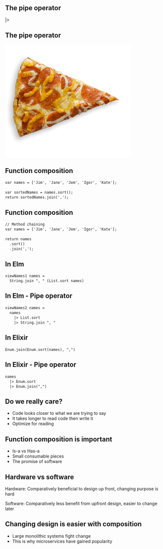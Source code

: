 ## The pipe operator
|>


## The pipe operator
![Pizza](img/pizza.png)


## Function composition
```
var names = ['Jim', 'Jane', 'Jem', 'Igor', 'Kate'];

var sortedNames = names.sort();
return sortedNames.join(',');
```


## Function composition
```
// Method chaining
var names = ['Jim', 'Jane', 'Jem', 'Igor', 'Kate'];

return names
  .sort()
  .join(',');
```


## In Elm
```
viewNames1 names =
  String.join ", " (List.sort names)
```


## In Elm - Pipe operator
```
viewNames2 names =
  names
    |> List.sort
    |> String.join ", "
```


## In Elixir
```
Enum.join(Enum.sort(names), ",")
```


## In Elixir - Pipe operator
```
names
  |> Enum.sort
  |> Enum.join(",")
```


## Do we really care?
- Code looks closer to what we are trying to say <!-- .element: class="fragment" -->
- It takes longer to read code then write it <!-- .element: class="fragment" -->
- Optimize for reading <!-- .element: class="fragment" -->


## Function composition is important
- Is-a vs Has-a <!-- .element: class="fragment" -->
- Small consumable pieces <!-- .element: class="fragment" -->
- The promise of software<!-- .element: class="fragment" -->


## Hardware vs software
Hardware: Comparatively beneficial to design up front, changing purpose is hard

Software: Comparatively less benefit from upfront design, easier to change later


## Changing design is easier with composition
- Large monolithic systems fight change <!-- .element: class="fragment" -->
- This is why microservices have gained popularity <!-- .element: class="fragment" -->
